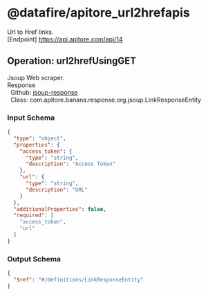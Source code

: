 # @datafire/apitore_url2hrefapis
Url to Href links.<BR />[Endpoint] https://api.apitore.com/api/14

## Operation: url2hrefUsingGET
Jsoup Web scraper.<BR />Response<BR />&nbsp; Github: <a href="https://github.com/keigohtr/apitore-response-parent/tree/master/jsoup-response">jsoup-response</a><BR />&nbsp; Class: com.apitore.banana.response.org.jsoup.LinkResponseEntity<BR />

### Input Schema
```json
{
  "type": "object",
  "properties": {
    "access_token": {
      "type": "string",
      "description": "Access Token"
    },
    "url": {
      "type": "string",
      "description": "URL"
    }
  },
  "additionalProperties": false,
  "required": [
    "access_token",
    "url"
  ]
}
```
### Output Schema
```json
{
  "$ref": "#/definitions/LinkResponseEntity"
}
```

